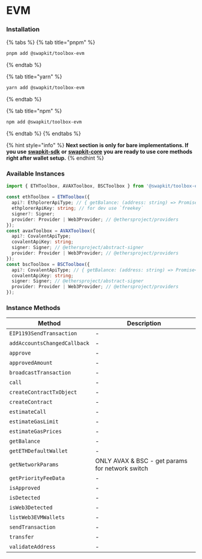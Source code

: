 # EVM

### Installation

{% tabs %}
{% tab title="pnpm" %}
```bash
pnpm add @swapkit/toolbox-evm
```
{% endtab %}

{% tab title="yarn" %}
```bash
yarn add @swapkit/toolbox-evm
```
{% endtab %}

{% tab title="npm" %}
```bash
npm add @swapkit/toolbox-evm
```
{% endtab %}
{% endtabs %}

{% hint style="info" %}
**Next section is only for bare implementations. If you use** [**swapkit-sdk**](../install-swapkit-sdk.md) **or** [**swapkit-core**](../packages/core.md)  **you are ready to use core methods right after wallet setup.**
{% endhint %}

### Available Instances

```typescript
import { ETHToolbox, AVAXToolbox, BSCToolbox } from '@swapkit/toolbox-evm'

const ethToolbox = ETHToolbox({
  api?: EthplorerApiType; // { getBalance: (address: string) => Promise<Balance[]> };
  ethplorerApiKey: string; // for dev use `freekey`
  signer?: Signer;
  provider: Provider | Web3Provider; // @ethersproject/providers
});
const avaxToolbox = AVAXToolbox({
  api?: CovalentApiType;
  covalentApiKey: string;
  signer: Signer; // @ethersproject/abstract-signer
  provider: Provider | Web3Provider; // @ethersproject/providers
});
const bscToolbox = BSCToolbox({
  api?: CovalentApiType; // { getBalance: (address: string) => Promise<Balance[]> };
  covalentApiKey: string;
  signer: Signer; // @ethersproject/abstract-signer
  provider: Provider | Web3Provider; // @ethersproject/providers
});

```

### Instance Methods

| Method                       | Description                                     |
| ---------------------------- | ----------------------------------------------- |
| `EIP1193SendTransaction`     | -                                               |
| `addAccountsChangedCallback` | -                                               |
| `approve`                    | -                                               |
| `approvedAmount`             | -                                               |
| `broadcastTransaction`       | -                                               |
| `call`                       | -                                               |
| `createContractTxObject`     | -                                               |
| `createContract`             | -                                               |
| `estimateCall`               | -                                               |
| `estimateGasLimit`           | -                                               |
| `estimateGasPrices`          | -                                               |
| `getBalance`                 | -                                               |
| `getETHDefaultWallet`        | -                                               |
| `getNetworkParams`           | ONLY AVAX & BSC - get params for network switch |
| `getPriorityFeeData`         | -                                               |
| `isApproved`                 | -                                               |
| `isDetected`                 | -                                               |
| `isWeb3Detected`             | -                                               |
| `listWeb3EVMWallets`         | -                                               |
| `sendTransaction`            | -                                               |
| `transfer`                   | -                                               |
| `validateAddress`            | -                                               |
